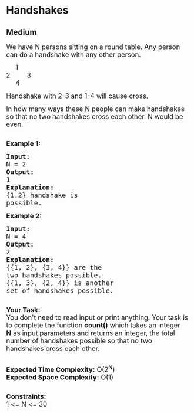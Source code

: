 # Handshakes
## Medium
<div class="problems_problem_content__Xm_eO"><p><span style="font-size:18px">We have N&nbsp;persons sitting on a round table. Any person can do a handshake with any other person. </span></p>

<p><span style="font-size:18px">&nbsp; &nbsp; &nbsp;1<br>
2&nbsp; &nbsp; &nbsp; &nbsp; &nbsp;3<br>
&nbsp; &nbsp; &nbsp;4</span></p>

<p><span style="font-size:18px">Handshake with 2-3 and 1-4 will cause cross.</span></p>

<p><span style="font-size:18px">In how many ways these N&nbsp;people can make handshakes so that no two handshakes cross each other.&nbsp;N would be even.&nbsp; </span><br>
&nbsp;</p>

<p><span style="font-size:18px"><strong>Example 1:</strong></span></p>

<pre><span style="font-size:18px"><strong>Input:</strong>
N = 2
<strong>Output:</strong>
1
<strong>Explanation:</strong>
{1,2} handshake is
possible.
</span></pre>

<p><span style="font-size:18px"><strong>Example 2:</strong></span></p>

<pre><span style="font-size:18px"><strong>Input:</strong>
N = 4
<strong>Output:</strong>
2
<strong>Explanation:</strong>
{{1, 2}, {3, 4}} are the
two handshakes possible.
{{1, 3}, {2, 4}} is another
set of handshakes possible.</span>
</pre>

<p><br>
<span style="font-size:18px"><strong>Your Task:</strong><br>
You don't need to read input or print anything. Your task is to complete the function <strong>count()</strong>&nbsp;which takes&nbsp;an integer <strong>N</strong>&nbsp;as input parameters&nbsp;and returns an integer, the total number of handshakes possible so that no two handshakes cross each other.</span><br>
&nbsp;</p>

<p><span style="font-size:18px"><strong>Expected Time Complexity:</strong> O(2<sup>N</sup>)<br>
<strong>Expected Space Complexity:</strong> O(1)</span><br>
&nbsp;</p>

<p><span style="font-size:18px"><strong>Constraints:</strong><br>
1 &lt;= N &lt;= 30</span></p>
</div>